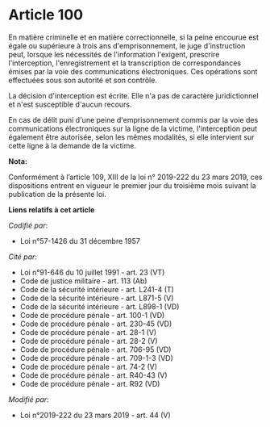 # Article 100

En matière criminelle et en matière correctionnelle, si la peine encourue est égale ou supérieure à trois ans
d'emprisonnement, le juge d'instruction peut, lorsque les nécessités de l'information l'exigent, prescrire l'interception,
l'enregistrement et la transcription de correspondances émises par la voie des communications électroniques. Ces opérations
sont effectuées sous son autorité et son contrôle.

La décision d'interception est écrite. Elle n'a pas de caractère juridictionnel et n'est susceptible d'aucun recours.

En cas de délit puni d'une peine d'emprisonnement commis par la voie des communications électroniques sur la ligne de la
victime, l'interception peut également être autorisée, selon les mêmes modalités, si elle intervient sur cette ligne à la
demande de la victime.

**Nota:**

Conformément à l’article 109, XIII de la loi n° 2019-222 du 23 mars 2019, ces dispositions entrent en vigueur le premier jour
du troisième mois suivant la publication de la présente loi.

**Liens relatifs à cet article**

_Codifié par_:

  - Loi n°57-1426 du 31 décembre 1957

_Cité par_:

  - Loi n°91-646 du 10 juillet 1991 - art. 23 (VT)
  - Code de justice militaire - art. 113 (Ab)
  - Code de la sécurité intérieure - art. L241-4 (T)
  - Code de la sécurité intérieure - art. L871-5 (V)
  - Code de la sécurité intérieure - art. L898-1 (VD)
  - Code de procédure pénale - art. 100-1 (VD)
  - Code de procédure pénale - art. 230-45 (VD)
  - Code de procédure pénale - art. 28-1 (V)
  - Code de procédure pénale - art. 28-2 (V)
  - Code de procédure pénale - art. 706-95 (VD)
  - Code de procédure pénale - art. 709-1-3 (VD)
  - Code de procédure pénale - art. 74-2 (V)
  - Code de procédure pénale - art. R40-43 (V)
  - Code de procédure pénale - art. R92 (VD)

_Modifié par_:

  - Loi n°2019-222 du 23 mars 2019 - art. 44 (V)
